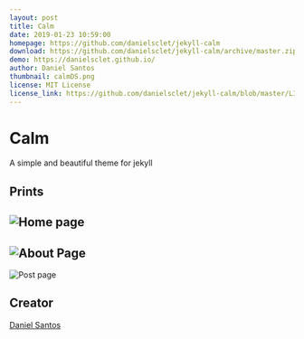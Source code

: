 ```yaml
---
layout: post
title: Calm
date: 2019-01-23 10:59:00
homepage: https://github.com/danielsclet/jekyll-calm
download: https://github.com/danielsclet/jekyll-calm/archive/master.zip
demo: https://danielsclet.github.io/
author: Daniel Santos
thumbnail: calmDS.png
license: MIT License
license_link: https://github.com/danielsclet/jekyll-calm/blob/master/LICENSE.txt
---
```


# Calm

A simple and beautiful theme for jekyll

## Prints

![Home page](https://i.imgur.com/XKSfttK.jpg)
---
![About Page](https://i.imgur.com/QimZEeM.jpg)
---
![Post page](https://i.imgur.com/nBQzIW7.jpg)

## Creator

[Daniel Santos](https://github.com/danielsclet)